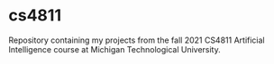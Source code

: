 # cs4811

Repository containing my projects from the fall 2021 CS4811 Artificial Intelligence course at Michigan Technological University.
